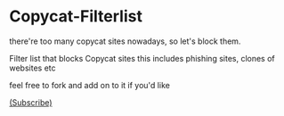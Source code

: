 # Copycat-Filterlist
there're too many copycat sites nowadays, so let's block them.

Filter list that blocks Copycat sites
this includes phishing sites, clones of websites etc

feel free to fork and add on to it if you'd like

[(Subscribe)](https://subscribe.adblockplus.org/?location=https://raw.githubusercontent.com/Smealm/Copycat-Filterlist/main/Copycat%20filterlist&title=Smealm%27s%20Copycat%20filter)
